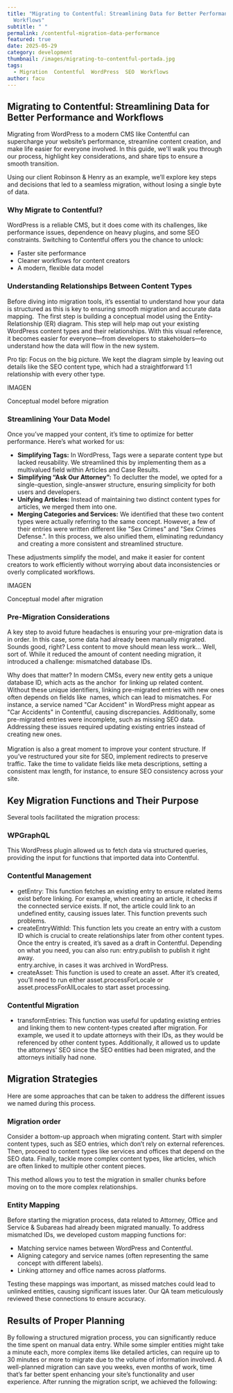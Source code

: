 ```yaml
---
title: "Migrating to Contentful: Streamlining Data for Better Performance and
  Workflows"
subtitle: " "
permalink: /contentful-migration-data-performance
featured: true
date: 2025-05-29
category: development
thumbnail: /images/migrating-to-contentful-portada.jpg
tags:
  - Migration  Contentful  WordPress  SEO  Workflows
author: facu
---
```

## **Migrating to Contentful: Streamlining Data for Better Performance and Workflows**

Migrating from WordPress to a modern CMS like Contentful can supercharge your website’s performance, streamline content creation, and make life easier for everyone involved. In this guide, we'll walk you through our process, highlight key considerations, and share tips to ensure a smooth transition.

Using our client Robinson & Henry as an example, we’ll explore key steps and decisions that led to a seamless migration, without losing a single byte of data.

### Why Migrate to Contentful?

WordPress is a reliable CMS, but it does come with its challenges, like performance issues, dependence on heavy plugins, and some SEO constraints. Switching to Contentful offers you the chance to unlock:

* Faster site performance
* Cleaner workflows for content creators
* A modern, flexible data model

### Understanding Relationships Between Content Types

Before diving into migration tools, it’s essential to understand how your data is structured as this is key to ensuring smooth migration and accurate data mapping.  The first step is building a conceptual model using the Entity-Relationship (ER) diagram. This step will help map out your existing WordPress content types and their relationships. With this visual reference, it becomes easier for everyone—from developers to stakeholders—to understand how the data will flow in the new system.

Pro tip: Focus on the big picture. We kept the diagram simple by leaving out details like the SEO content type, which had a straightforward 1:1 relationship with every other type.

I﻿MAGEN

Conceptual model before migration

### Streamlining Your Data Model

Once you’ve mapped your content, it’s time to optimize for better performance. Here’s what worked for us:

* **Simplifying Tags:** In WordPress, Tags were a separate content type but lacked reusability. We streamlined this by implementing them as a multivalued field within Articles and Case Results.
* **Simplifying “Ask Our Attorney”:** To declutter the model, we opted for a single-question, single-answer structure, ensuring simplicity for both users and developers.
* **Unifying Articles:** Instead of maintaining two distinct content types for articles, we merged them into one.
* **Merging Categories and Services:** We identified that these two content types were actually referring to the same concept. However, a few of their entries were written different like "Sex Crimes" and "Sex Crimes Defense.". In this process, we also unified them, eliminating redundancy and creating a more consistent and streamlined structure.

These adjustments simplify the model, and make it easier for content creators to work efficiently without worrying about data inconsistencies or overly complicated workflows.

I﻿MAGEN

Conceptual model after migration

### Pre-Migration Considerations

A key step to avoid future headaches is ensuring your pre-migration data is in order. In this case, some data had already been manually migrated. Sounds good, right? Less content to move should mean less work… Well, sort of. While it reduced the amount of content needing migration, it introduced a challenge: mismatched database IDs.

Why does that matter? In modern CMSs, every new entity gets a unique database ID, which acts as the anchor  for linking up related content. Without these unique identifiers, linking pre-migrated entries with new ones often depends on fields like  names, which can lead to mismatches. For instance, a service named "Car Accident" in WordPress might appear as "Car Accidents" in Contentful, causing discrepancies. Additionally, some pre-migrated entries were incomplete, such as missing SEO data. Addressing these issues required updating existing entries instead of creating new ones.\
\
Migration is also a great moment to improve your content structure. If you’ve restructured your site for SEO, implement redirects to preserve traffic. Take the time to validate fields like meta descriptions, setting a consistent max length, for instance, to ensure SEO consistency across your site.

## Key Migration Functions and Their Purpose

Several tools facilitated the migration process:

### WPGraphQL

This WordPress plugin allowed us to fetch data via structured queries, providing the input for functions that imported data into Contentful.

### Contentful Management

* getEntry: This function fetches an existing entry to ensure related items exist before linking. For example, when creating an article, it checks if the connected service exists. If not, the article could link to an undefined entity, causing issues later. This function prevents such problems.
* createEntryWithId: This function lets you create an entry with a custom ID which is crucial to create relationships later from other content types. Once the entry is created, it’s saved as a draft in Contentful. Depending on what you need, you can also run: entry.publish to publish it right away.\
  entry.archive, in cases it was archived in WordPress.
* createAsset: This function is used to create an asset. After it’s created, you’ll need to run either asset.processForLocale or asset.processForAllLocales to start asset processing.

### Contentful Migration

* transformEntries: This function was useful for updating existing entries and linking them to new content-types created after migration. For example, we used it to update attorneys with their IDs, as they would be referenced by other content types. Additionally, it allowed us to update the attorneys’ SEO since the SEO entities had been migrated, and the attorneys initially had none.

## Migration Strategies

Here are some approaches that can be taken to address the different issues we named during this process.

### Migration order

Consider a bottom-up approach when migrating content. Start with simpler content types, such as SEO entries, which don’t rely on external references. Then, proceed to content types like services and offices that depend on the SEO data. Finally, tackle more complex content types, like articles, which are often linked to multiple other content pieces.

This method allows you to test the migration in smaller chunks before moving on to the more complex relationships.

### Entity Mapping

Before starting the migration process, data related to Attorney, Office and Service & Subareas had already been migrated manually. To address mismatched IDs, we developed custom mapping functions for:

* Matching service names between WordPress and Contentful.
* Aligning category and service names (often representing the same concept with different labels).
* Linking attorney and office names across platforms.

Testing these mappings was important, as missed matches could lead to unlinked entities, causing significant issues later. Our QA team meticulously reviewed these connections to ensure accuracy.

## Results of Proper Planning

By following a structured migration process, you can significantly reduce the time spent on manual data entry. While some simpler entities might take a minute each, more complex items like detailed articles, can require up to 30 minutes or more to migrate due to the volume of information involved. A well-planned migration can save you weeks, even months of work, time that’s far better spent enhancing your site’s functionality and user experience. After running the migration script, we achieved the following: